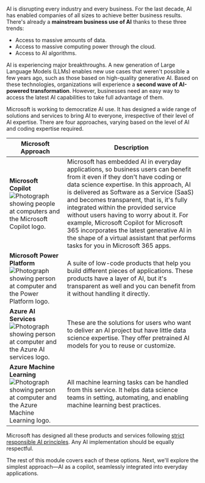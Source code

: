 AI is disrupting every industry and every business. For the last decade, AI has enabled companies of all sizes to achieve better business results. There's already a **mainstream business use of AI** thanks to these three trends:

* Access to massive amounts of data.
* Access to massive computing power through the cloud.
* Access to AI algorithms.

AI is experiencing major breakthroughs. A new generation of Large Language Models (LLMs) enables new use cases that weren't possible a few years ago, such as those based on high-quality generative AI. Based on these technologies, organizations will experience a **second wave of AI-powered transformation**. However, businesses need an easy way to access the latest AI capabilities to take full advantage of them.

Microsoft is working to democratize AI use. It has designed a wide range of solutions and services to bring AI to everyone, irrespective of their level of AI expertise. There are four approaches, varying based on the level of AI and coding expertise required.


|**Microsoft Approach**|**Description**|
|-|-|
|**Microsoft Copilot** ![Photograph showing people at computers and the Microsoft Copilot logo.](../media/3-copilots.png)|Microsoft has embedded AI in everyday applications, so business users can benefit from it even if they don't have coding or data science expertise. In this approach, AI is delivered as Software as a Service (SaaS) and becomes transparent, that is, it's fully integrated within the provided service without users having to worry about it. For example, Microsoft Copilot for Microsoft 365 incorporates the latest generative AI in the shape of a virtual assistant that performs tasks for you in Microsoft 365 apps.|
|**Microsoft Power Platform** ![Photograph showing person at computer and the Power Platform logo.](../media/3-power-platform.png)|A suite of low-code products that help you build different pieces of applications. These products have a layer of AI, but it's transparent as well and you can benefit from it without handling it directly.|
|**Azure AI Services** ![Photograph showing person at computer and the Azure AI services logo.](../media/3-azure-ai-services.png)|These are the solutions for users who want to deliver an AI project but have little data science expertise. They offer pretrained AI models for you to reuse or customize.|
|**Azure Machine Learning** ![Photograph showing person at computer and the Azure Machine Learning logo.](../media/3-azure-machine-learning.png)|All machine learning tasks can be handled from this service. It helps data science teams in setting, automating, and enabling machine learning best practices.|

Microsoft has designed all these products and services following [strict responsible AI principles](https://www.microsoft.com/ai/responsible-ai?activetab=pivot1:primaryr6). Any AI implementation should be equally respectful.

The rest of this module covers each of these options. Next, we'll explore the simplest approach—AI as a copilot, seamlessly integrated into everyday applications.